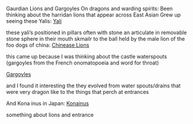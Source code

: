 Gaurdian Lions and Gargoyles
On dragons and warding spirits: 
Been thinking about the harridan lions that appear across East Asian 
Grew up seeing these Yalis: 
[Yali](https://en.wikipedia.org/wiki/Yali_(mythology))

these yali’s positioned in pillars often with stone an articulate in removable stone sphere in their mouth skmailr to the ball held by the male lion of 
the foo dogs of china: 
[Chinease Lions](https://en.wikipedia.org/wiki/Chinese_guardian_lions)

this came up because I was thinking about the castle waterspouts (gargoyles from the French onomatopoeia and word for throat) 

[Gargoyles](https://en.wikipedia.org/wiki/Gargoyle)

and I found it interesting the they evolved from water spouts/drains that were very dragon like to the things that perch at entrances 

And Kona inus in Japan: [Konainus](https://en.wikipedia.org/wiki/Komainu)

something about lions and entrance